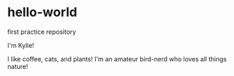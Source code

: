 # hello-world
first practice repository

I'm Kylie! 

I like coffee, cats, and plants! I'm an amateur bird-nerd who loves all things nature!

